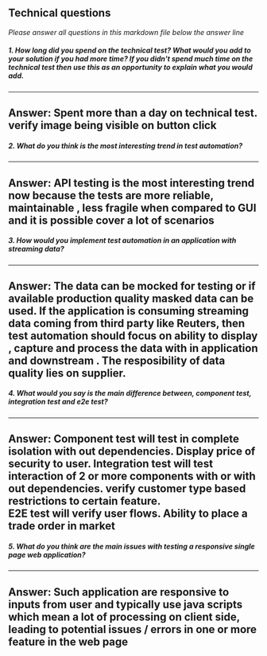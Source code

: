 
## Technical questions

_Please answer all questions in this markdown file below the answer line_

##### 1. How long did you spend on the technical test? What would you add to your solution if you had more time? If you didn't spend much time on the technical test then use this as an opportunity to explain what you would add.

---
Answer:
Spent more than a day on technical test. verify image being visible on button click     
---

##### 2. What do you think is the most interesting trend in test automation?

---
Answer:
API testing is the most interesting trend now because the tests are more reliable, maintainable , less fragile when compared to GUI and it is possible cover a lot of scenarios 
---

##### 3. How would you implement test automation in an application with streaming data?

----
Answer:
The data can be mocked for testing or if available production quality masked data can be used. If the application is consuming streaming data coming from third party like Reuters, then test automation should focus on ability to display , capture and process the data with in application and  downstream . The resposibility of data quality lies on supplier. 
----

##### 4. What would you say is the main difference between, component test, integration test and e2e test?

---
Answer:
Component test will test in complete isolation with out dependencies. Display price of security to user. 
Integration test will test interaction of 2 or more components with or with out dependencies. verify customer type based restrictions to certain feature.  
E2E test will verify user flows.  Ability to place a trade order in market
---

##### 5. What do you think are the main issues with testing a responsive single page web application?

---
Answer:
Such application are responsive to inputs from user and typically use java scripts which mean a lot of processing on client side, leading to potential issues / errors  in one or more feature in the web page
---

